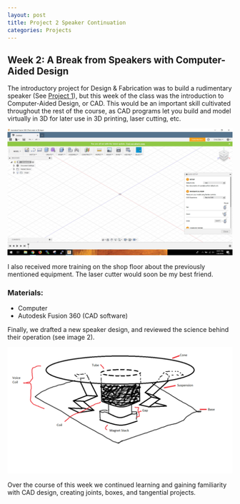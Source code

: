 ```yaml
---
layout: post
title: Project 2 Speaker Continuation
categories: Projects
---
```


## Week 2: A Break from Speakers with Computer-Aided Design
The introductory project for Design & Fabrication was to build a rudimentary speaker (See [Project 1]()), but this week of the class was the introduction to Computer-Aided Design, or CAD. This would be an important skill cultivated throughout the rest of the course, as CAD programs let you build and model virtually in 3D for later use in 3D printing, laser cutting, etc.

![Image of CAD Example](/images/project2_week2/cadsc.JPG)

I also received more training on the shop floor about the previously mentioned equipment. The laser cutter would soon be my best friend.

### Materials:
  - Computer
  - Autodesk Fusion 360 (CAD software)

Finally, we drafted a new speaker design, and reviewed the science behind their operation (see image 2).

![Image of Speaker V2 Diagram](/images/project2_week2/diagram.png)

Over the course of this week we continued learning and gaining familiarity with CAD design, creating joints, boxes, and tangential projects.
